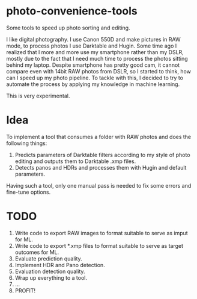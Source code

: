 # photo-convenience-tools

Some tools to speed up photo sorting and editing.

I like digital photography. I use Canon 550D and make pictures in RAW mode, to process photos I use Darktable and Hugin.
Some time ago I realized that I more and more use my smartphone rather than my DSLR, mostly due to the fact that I need much time to process the photos sitting behind my laptop.
Despite smartphone has pretty good cam, it cannot compare even with 14bit RAW photos from DSLR, so I started to think, how can I speed up my photo pipeline.
To tackle with this, I decided to try to automate the process by applying my knowledge in machine learning.

This is very experimental.


# Idea

To implement a tool that consumes a folder with RAW photos and does the following things:
1. Predicts parameters of Darktable filters according to my style of photo editing and outputs them to Darktable .xmp files.
2. Detects panos and HDRs and processes them with Hugin and default parameters.

Having such a tool, only one manual pass is needed to fix some errors and fine-tune options.


# TODO

1. Write code to export RAW images to format suitable to serve as imput for ML.
2. Write code to export *.xmp files to format suitable to serve as target outcomes for ML.
3. Evaluate prediction quality.
4. Implement HDR and Pano detection.
5. Evaluation detection quality.
6. Wrap up everything to a tool.
7. ...
8. PROFIT!
